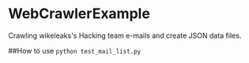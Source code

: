 # WebCrawlerExample

Crawling wikeleaks's Hacking team e-mails and create JSON data files. 

##How to use
```python test_mail_list.py``` 


